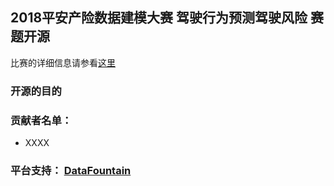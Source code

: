 ## 2018平安产险数据建模大赛 驾驶行为预测驾驶风险 赛题开源

比赛的详细信息请参看[这里](http://www.datafountain.cn/#/competitions/284/intro)



### 开源的目的



### 贡献者名单：

- XXXX



### 平台支持： [DataFountain](http://www.datafountain.cn)

